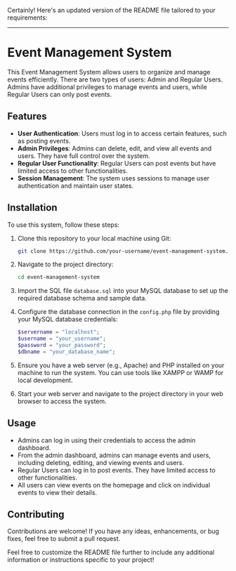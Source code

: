 Certainly! Here's an updated version of the README file tailored to your requirements:

---

# Event Management System

This Event Management System allows users to organize and manage events efficiently. There are two types of users: Admin and Regular Users. Admins have additional privileges to manage events and users, while Regular Users can only post events.

## Features

- **User Authentication**: Users must log in to access certain features, such as posting events.
- **Admin Privileges**: Admins can delete, edit, and view all events and users. They have full control over the system.
- **Regular User Functionality**: Regular Users can post events but have limited access to other functionalities.
- **Session Management**: The system uses sessions to manage user authentication and maintain user states.

## Installation

To use this system, follow these steps:

1. Clone this repository to your local machine using Git:

    ```bash
    git clone https://github.com/your-username/event-management-system.git
    ```

2. Navigate to the project directory:

    ```bash
    cd event-management-system
    ```

3. Import the SQL file `database.sql` into your MySQL database to set up the required database schema and sample data.

4. Configure the database connection in the `config.php` file by providing your MySQL database credentials:

    ```php
    $servername = "localhost";
    $username = "your_username";
    $password = "your_password";
    $dbname = "your_database_name";
    ```

5. Ensure you have a web server (e.g., Apache) and PHP installed on your machine to run the system. You can use tools like XAMPP or WAMP for local development.

6. Start your web server and navigate to the project directory in your web browser to access the system.

## Usage

- Admins can log in using their credentials to access the admin dashboard.
- From the admin dashboard, admins can manage events and users, including deleting, editing, and viewing events and users.
- Regular Users can log in to post events. They have limited access to other functionalities.
- All users can view events on the homepage and click on individual events to view their details.

## Contributing

Contributions are welcome! If you have any ideas, enhancements, or bug fixes, feel free to submit a pull request.

Feel free to customize the README file further to include any additional information or instructions specific to your project!
